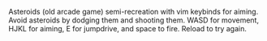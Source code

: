 Asteroids (old arcade game) semi-recreation with vim keybinds for aiming. Avoid
asteroids by dodging them and shooting them. WASD for movement, HJKL for aiming,
E for jumpdrive, and space to fire. Reload to try again.
